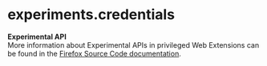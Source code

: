 # experiments.credentials

**Experimental API**\
More information about Experimental APIs in privileged Web Extensions can be found in the [Firefox Source Code documentation](https://firefox-source-docs.mozilla.org/toolkit/components/extensions/webextensions/basics.html#adding-experimental-apis-in-privileged-extensions).
